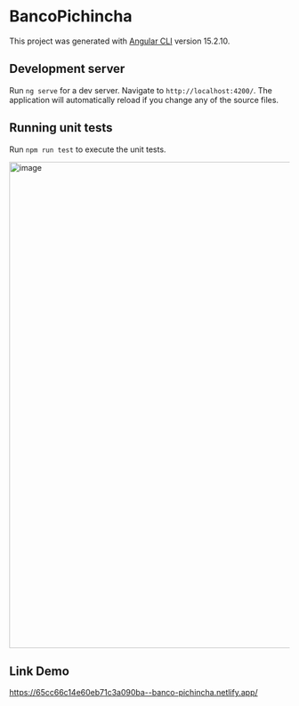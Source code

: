 # BancoPichincha

This project was generated with [Angular CLI](https://github.com/angular/angular-cli) version 15.2.10.

## Development server

Run `ng serve` for a dev server. Navigate to `http://localhost:4200/`. The application will automatically reload if you change any of the source files.

## Running unit tests

Run `npm run test` to execute the unit tests.

<img width="875" alt="image" src="https://github.com/KevinMatamoros/BancoPichincha/assets/26463322/34d829fd-611e-4639-860b-c60d24029603">


## Link Demo
https://65cc66c14e60eb71c3a090ba--banco-pichincha.netlify.app/

